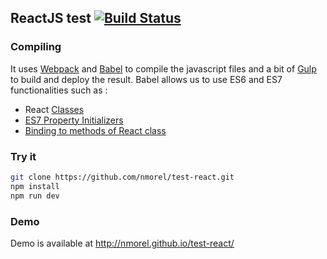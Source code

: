 ## ReactJS test [![Build Status](https://travis-ci.org/nmorel/test-react.svg?branch=master)](https://travis-ci.org/nmorel/test-react)

### Compiling
It uses [Webpack](https://webpack.github.io/) and [Babel](https://babeljs.io/) to compile the javascript files and a bit of [Gulp](http://gulpjs.com/) to build and deploy the result.
Babel allows us to use ES6 and ES7 functionalities such as :
* React [Classes](http://facebook.github.io/react/blog/2015/01/27/react-v0.13.0-beta-1.html#es6-classes)
* [ES7 Property Initializers](http://facebook.github.io/react/blog/2015/01/27/react-v0.13.0-beta-1.html#es7-property-initializers)
* [Binding to methods of React class](http://facebook.github.io/react/blog/2015/01/27/react-v0.13.0-beta-1.html#autobinding)

### Try it
```sh
git clone https://github.com/nmorel/test-react.git
npm install
npm run dev
```

### Demo
Demo is available at http://nmorel.github.io/test-react/
